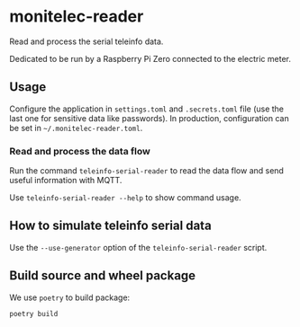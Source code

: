 # monitelec-reader

Read and process the serial teleinfo data.

Dedicated to be run by a Raspberry Pi Zero connected to the electric meter.


## Usage

Configure the application in `settings.toml` and `.secrets.toml` file (use the last one for sensitive data like
passwords). In production, configuration can be set in `~/.monitelec-reader.toml`.


### Read and process the data flow

Run the command `teleinfo-serial-reader` to read the data flow and send useful information with MQTT.

Use `teleinfo-serial-reader --help` to show command usage.


## How to simulate teleinfo serial data

Use the `--use-generator` option of the `teleinfo-serial-reader` script.


## Build source and wheel package

We use `poetry` to build package:

```shell
poetry build
```
